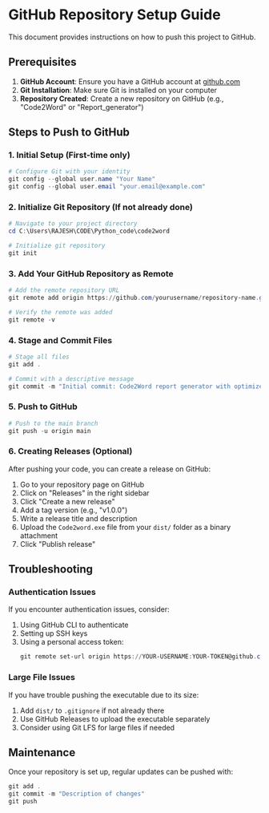 # GitHub Repository Setup Guide

This document provides instructions on how to push this project to GitHub.

## Prerequisites

1. **GitHub Account**: Ensure you have a GitHub account at [github.com](https://github.com)
2. **Git Installation**: Make sure Git is installed on your computer
3. **Repository Created**: Create a new repository on GitHub (e.g., "Code2Word" or "Report_generator")

## Steps to Push to GitHub

### 1. Initial Setup (First-time only)

```powershell
# Configure Git with your identity
git config --global user.name "Your Name"
git config --global user.email "your.email@example.com"
```

### 2. Initialize Git Repository (If not already done)

```powershell
# Navigate to your project directory
cd C:\Users\RAJESH\CODE\Python_code\code2word

# Initialize git repository
git init
```

### 3. Add Your GitHub Repository as Remote

```powershell
# Add the remote repository URL
git remote add origin https://github.com/yourusername/repository-name.git

# Verify the remote was added
git remote -v
```

### 4. Stage and Commit Files

```powershell
# Stage all files
git add .

# Commit with a descriptive message
git commit -m "Initial commit: Code2Word report generator with optimized performance"
```

### 5. Push to GitHub

```powershell
# Push to the main branch
git push -u origin main
```

### 6. Creating Releases (Optional)

After pushing your code, you can create a release on GitHub:

1. Go to your repository page on GitHub
2. Click on "Releases" in the right sidebar
3. Click "Create a new release"
4. Add a tag version (e.g., "v1.0.0")
5. Write a release title and description
6. Upload the `Code2word.exe` file from your `dist/` folder as a binary attachment
7. Click "Publish release"

## Troubleshooting

### Authentication Issues

If you encounter authentication issues, consider:
1. Using GitHub CLI to authenticate
2. Setting up SSH keys
3. Using a personal access token:
   ```powershell
   git remote set-url origin https://YOUR-USERNAME:YOUR-TOKEN@github.com/YOUR-USERNAME/YOUR-REPO.git
   ```

### Large File Issues

If you have trouble pushing the executable due to its size:
1. Add `dist/` to `.gitignore` if not already there
2. Use GitHub Releases to upload the executable separately
3. Consider using Git LFS for large files if needed

## Maintenance

Once your repository is set up, regular updates can be pushed with:

```powershell
git add .
git commit -m "Description of changes"
git push
```